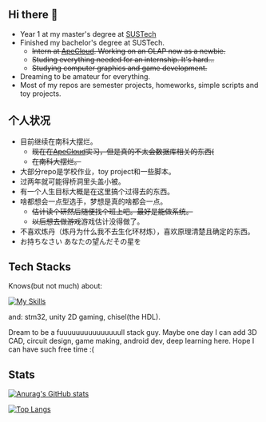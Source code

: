 ## Hi there 👋
- Year 1 at my master's degree at [SUSTech](https://www.sustech.edu.cn/en/)
- Finished my bachelor's degree at SUSTech.
  - ~~Intern at [ApeCloud](https://github.com/apecloud). Working on an OLAP now as a newbie.~~
  - ~~Studing everything needed for an internship. It's hard...~~
  - ~~Studying computer graphics and game development.~~
- Dreaming to be amateur for everything.
- Most of my repos are semester projects, homeworks, simple scripts and toy projects.


## 个人状况

- 目前继续在南科大摆烂。
  - ~~现在在[ApeCloud](https://github.com/apecloud)实习，但是真的不太会数据库相关的东西(~~
  - ~~在南科大摆烂。~~ 
- 大部分repo是学校作业，toy project和一些脚本。
- 过两年就可能得桥洞里头盖小被。
- 有一个人生目标大概是在这里搞个过得去的东西。
- 啥都想会一点型选手，梦想是真的啥都会一点。
  - ~~估计读个研然后随便找个班上吧。最好是能做系统。~~
  - ~~以后想去做游戏~~游戏估计没得做了。
- 不喜欢炼丹（炼丹为什么我不去生化环材炼），喜欢原理清楚且确定的东西。
- お持ちなさい あなたの望んだその星を

## Tech Stacks

Knows(but not much) about:

[![My Skills](https://skillicons.dev/icons?i=c,cpp,py,java,rust,html,css,js,vue,mysql,php,git)](https://skillicons.dev)

and: stm32, unity 2D gaming, chisel(the HDL).

Dream to be a fuuuuuuuuuuuuuuull stack guy. Maybe one day I can add 3D CAD, circuit design, game making, android dev, deep learning here. Hope I can have such free time :(

## Stats

[![Anurag's GitHub stats](https://github-readme-stats.vercel.app/api?username=Fros1er)](https://github.com/anuraghazra/github-readme-stats)

[![Top Langs](https://github-readme-stats.vercel.app/api/top-langs/?username=Fros1er&layout=compact&hide=vhdl,verilog,systemverilog,assembly,plpgsql&exclude_repo=SUSTech-CS301-xiaotiancai-not-watch)](https://github.com/anuraghazra/github-readme-stats)
